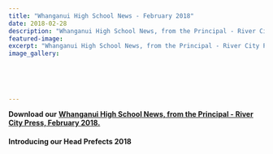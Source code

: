 ```yaml
---
title: "Whanganui High School News - February 2018"
date: 2018-02-28
description: "Whanganui High School News, from the Principal - River City Press, February 2018..."
featured-image: 
excerpt: "Whanganui High School News, from the Principal - River City Press, February 2018."
image_gallery:
	
	
	
	
	
---
```


<p><span><strong>Download our</strong> </span><strong><a href="http://c1940652.r52.cf0.rackcdn.com/5aa6ebdbb8d39a7499000b3d/Rivercity-Press-newsletter-Feb-2018.pdf">Whanganui High School News, from the Principal - River City Press, February 2018.</a></strong></p>
<h4>Introducing our Head Prefects 2018</h4>

